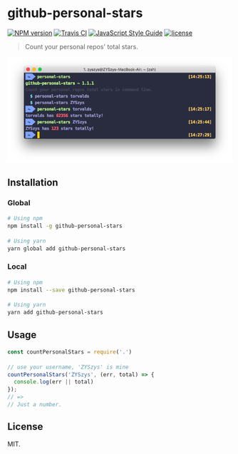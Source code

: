 # github-personal-stars

[![NPM version](https://img.shields.io/npm/v/github-personal-stars.svg?style=flat)](https://npmjs.org/package/github-personal-stars)
[![Travis CI](https://travis-ci.org/ZYSzys/github-personal-stars.svg?branch=master)](https://travis-ci.org/ZYSzys/github-personal-stars)
[![JavaScript Style Guide](https://img.shields.io/badge/code_style-standard-brightgreen.svg)](https://standardjs.com)
[![license](https://img.shields.io/github/license/ZYSzys/github-personal-stars.svg)](https://github.com/ZYSzys/github-personal-stars/blob/master/LICENSE)

> Count your personal repos' total stars.

![](/screenshot.png)

## Installation

### Global
```sh
# Using npm
npm install -g github-personal-stars

# Using yarn
yarn global add github-personal-stars
```

### Local
```sh
# Using npm
npm install --save github-personal-stars

# Using yarn
yarn add github-personal-stars
```


## Usage

```js
const countPersonalStars = require('.')

// use your username, 'ZYSzys' is mine
countPersonalStars('ZYSzys', (err, total) => {
  console.log(err || total)
});
// =>
// Just a number.
```

## License

MIT.
